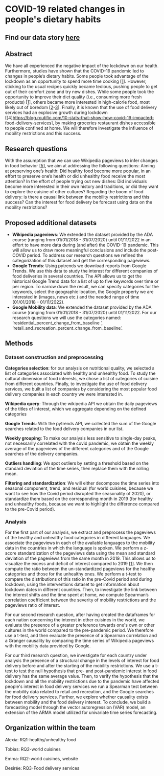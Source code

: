 # COVID-19 related changes in people's dietary habits

## Find our data story [here](https://emma-farina.github.io)

## Abstract

We have all experienced the negative impact of the lockdown on our health. Furthermore, studies have shown that the COVID-19 pandemic led to changes in people’s dietary habits. Some people took advantage of the lockdown as an opportunity to spend more time cooking [[1](https://www.sciencedirect.com/science/article/pii/S0195666321006504)]. However, sticking to the usual recipes quickly became tedious, pushing people to get out of their comfort zone and try new dishes. While some people took the opportunity to improve their diet quality (i.e., consuming more fresh products) [[1](https://www.sciencedirect.com/science/article/pii/S0195666321006504)], others became more interested in high-calorie food, most likely out of boredom [[2](https://www.nature.com/articles/s41467-022-28498-z)-[3](https://link.springer.com/article/10.1007/s13679-021-00466-6)]. Finally, it is known that the use of food delivery services had an explosive growth during lockdown [[4]https://blog.routific.com/10-stats-that-show-how-covid-19-impacted-food-delivery-services], by making groceries restaurant dishes accessible to people confined at home. We will therefore investigate the influence of mobility restrictions and this success.

## Research questions

With the assumption that we can use Wikipedia pageviews to infer changes in food behavior [[5](https://www.mdpi.com/2072-6643/13/11/3683/htm)], we aim at addressing the following questions: Aiming at preserving one’s health: Did healthy food become more popular, in an effort to preserve one’s health or did unhealthy food receive the most attention? In the effort of people trying out new dishes: Did individuals become more interested in their own history and traditions, or did they want to explore the cuisine of other cultures? Regarding the boom of food delivery: is there a causal link between the mobility restrictions and this success? Can the interest for food delivery be forecast using data on the mobility restrictions?

## Proposed additional datasets

- **Wikipedia pageviews**: We extended the dataset provided by the ADA course (ranging from 01/01/2018 - 31/07/2020) until 01/11/2022 in an effort to have more data during (and after) the COVID-19 pandemic. This will allow us to draw more meaningful conclusions and include the post-COVID period. To address our research questions we refined the categorization of this dataset and get the corresponding pageviews.
- **Google Trends**: Using pytrends we download reports from Google Trends. We use this data to study the interest for different companies of food deliveries in several countries. The API allows us to get the historical Google Trend data for a list of up to five keywords over time or per region. To narrow down the result, we can specify categories for the keywords, select the geographic location, the Google property we are interested in (images, news etc.) and the needed range of time (01/01/2018 - 01/11/2022). 
- **Google Mobility data**: We extended the dataset provided by the ADA course (ranging from 01/01/2018 - 31/07/2020) until 01/11/2022. For our research questions we will use the categories named: ‘residential_percent_change_from_baseline
’, ‘retail_and_recreation_percent_change_from_baseline’.


## Methods

### Dataset construction and preprocessing

**Categories selection**: for our analysis on nutritional quality, we selected a list of categories associated with healthy and unhealthy food. To study the cultural dimension of food interests, we chose a list of categories of cuisine from different countries. Finally, to investigate the use of food delivery services, we built a list of companies by considering the most popular food delivery companies in each country we were interested in. 

**Wikipedia query**: Through the wikipedia API we obtain the daily pageviews of the titles of interest, which we aggregate depending on the defined categories

**Google Trends**: With the pytrends API, we collected the sum of the Google searches related to the food delivery companies in our list.

**Weekly grouping**: To make our analysis less sensitive to single-day peaks, not necessarily correlated with the covid pandemic, we obtain the weekly average of the pageviews of the different categories and of the Google searches of the delivery companies.

**Outliers handling**: We spot outliers by setting a threshold based on the standard deviation of the time series, then replace them with the rolling mean.

**Filtering and standardization**: We will either decompose the time series into seasonal component, trend, and residual (for world cuisines, because we want to see how the Covid period disrupted the seasonality of 2020), or standardize them based on the corresponding month in 2019 (for healthy and unhealthy foods, because we want to highlight the difference compared to the pre-Covid period).

### Analysis

For the first part of our analysis, we extract and preprocess the pageviews of the healthy and unhealthy food categories in different languages. We associate the pageviews in each of the available languages to the mobility data in the countries in which the language is spoken. We perform a z-score standardization of the pageviews data using the mean and standard deviation of the pageviews from the same month in 2019. This allows us to visualize the excess and deficit of interest compared to 2019 [[1](https://www.nature.com/articles/s41467-022-28498-z)]. We then compute the ratio between the un-standardized pageviews for the healthy categories and those for the unhealthy ones. We perform a t-test to compare the distributions of this ratio in the pre-Covid period and during lockdown, using the interventions dataset to get information about lockdown dates in different countries. Then, to investigate the link between the interest shifts and the time spent at home, we compute Spearman’s correlation coefficient between the severity of mobility restrictions and the pageviews ratio of interest.

For our second research question, after having created the dataframes for each nation concerning the interest in other cuisines in the world, we evaluate the presence of a greater preference towards one's own or other cultures in the world compared to the pre-pandemic period. We therefore use a t-test, and then evaluate the presence of a Spearman correlation and a Granger causality by comparing the time series of Wikipedia pageviews with the mobility data provided by Google.

For our third research question, we investigate for each country under analysis the presence of a structural change in the levels of interest for food delivery before and after the starting of the mobility restrictions. We use a t-test to test the null hypothesis that pre- and post-pandemic interest in food delivery has the same average value. Then, to verify the hypothesis that the lockdown and all the mobility restrictions due to the pandemic have affected people's interest in food delivery services  we run a Spearman test between the mobility data related to retail and recreation, and the Google searches for food delivery services.
Further, we explore whether causality exists between mobility and the food delivery interest. To conclude, we build a forecasting model through the vector autoregression (VAR) model, an extension of the ARMA model utilized for univariate time series forecasting.


## Organization within the team

Alexia: RQ1-healthy/unhealthy food

Tobias: RQ2-world cuisines

Emma: RQ2-world cuisines, website

Desirée: RQ3-Food delivery services
